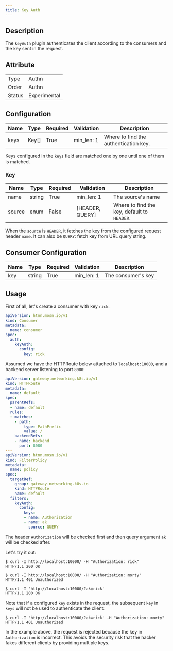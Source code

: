 ```yaml
---
title: Key Auth
---
```


## Description

The `keyAuth` plugin authenticates the client according to the consumers and the key sent in the request.

## Attribute

|        |              |
|--------|--------------|
| Type   | Authn        |
| Order  | Authn        |
| Status | Experimental |

## Configuration

| Name | Type  | Required | Validation | Description                           |
| ---- | ----- | -------- | ---------- | ------------------------------------- |
| keys | Key[] | True     | min_len: 1 | Where to find the authentication key. |

Keys configured in the `keys` field are matched one by one until one of them is matched.

### Key

| Name   | Type   | Required | Validation      | Description                                 |
|--------|--------|----------|-----------------|---------------------------------------------|
| name   | string | True     | min_len: 1      | The source's name                           |
| source | enum   | False    | [HEADER, QUERY] | Where to find the key, default to `HEADER`. |

When the `source` is `HEADER`, it fetches the key from the configured request header `name`. It can also be `QUERY`: fetch key from URL query string.

## Consumer Configuration

| Name | Type   | Required | Validation | Description        |
| ---- | ------ | -------- | ---------- | ------------------ |
| key  | string | True     | min_len: 1 | The consumer's key |

## Usage

First of all, let's create a consumer with key `rick`:

```yaml
apiVersion: htnn.mosn.io/v1
kind: Consumer
metadata:
  name: consumer
spec:
  auth:
    keyAuth:
      config:
        key: rick
```

Assumed we have the HTTPRoute below attached to `localhost:10000`, and a backend server listening to port `8080`:

```yaml
apiVersion: gateway.networking.k8s.io/v1
kind: HTTPRoute
metadata:
  name: default
spec:
  parentRefs:
  - name: default
  rules:
  - matches:
    - path:
        type: PathPrefix
        value: /
    backendRefs:
    - name: backend
      port: 8080
---
apiVersion: htnn.mosn.io/v1
kind: FilterPolicy
metadata:
  name: policy
spec:
  targetRef:
    group: gateway.networking.k8s.io
    kind: HTTPRoute
    name: default
  filters:
    keyAuth:
      config:
        keys:
        - name: Authorization
        - name: ak
          source: QUERY
```

The header `Authorization` will be checked first and then query argument `ak` will be checked after.

Let's try it out:

```shell
$ curl -I http://localhost:10000/ -H "Authorization: rick"
HTTP/1.1 200 OK
```

```shell
$ curl -I http://localhost:10000/ -H "Authorization: morty"
HTTP/1.1 401 Unauthorized
```

```shell
$ curl -I 'http://localhost:10000/?ak=rick'
HTTP/1.1 200 OK
```

Note that if a configured `key` exists in the request, the subsequent `key` in `keys` will not be used to authenticate the client:

```shell
$ curl -I 'http://localhost:10000/?ak=rick' -H "Authorization: morty"
HTTP/1.1 401 Unauthorized
```

In the example above, the request is rejected because the key in `Authorization` is incorrect. This avoids the security risk that the hacker fakes different clients by providing multiple keys.
